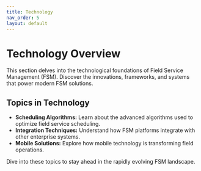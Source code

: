```yaml
---
title: Technology
nav_order: 5
layout: default
---
```


# Technology Overview

This section delves into the technological foundations of Field Service Management (FSM). Discover the innovations, frameworks, and systems that power modern FSM solutions.

## Topics in Technology

- **Scheduling Algorithms:** Learn about the advanced algorithms used to optimize field service scheduling.
- **Integration Techniques:** Understand how FSM platforms integrate with other enterprise systems.
- **Mobile Solutions:** Explore how mobile technology is transforming field operations.

Dive into these topics to stay ahead in the rapidly evolving FSM landscape.
